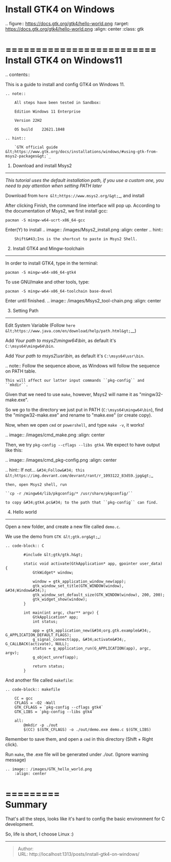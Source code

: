 # Install GTK4 on Windows

.. figure:: https://docs.gtk.org/gtk4/hello-world.png
   :target: https://docs.gtk.org/gtk4/hello-world.png
   :align: center
   :class: gtk


=========================
Install GTK4 on Windows11
=========================

.. contents::

This is a guide to install and config GTK4 on Windows 11.


	.. note::

		All steps have been tested in Sandbox:
		
		Edition	Windows 11 Enterprise

		Version	22H2

		OS build	22621.1848	
	
	.. hint::

		`GTK official guide &lt;https://www.gtk.org/docs/installations/windows/#using-gtk-from-msys2-packages&gt;`_

1. Download and install Msys2
-----------------------------

*This tutorial uses the default installation path, if you use a custom one, you need to pay attention when setting PATH later*

Download from `here &lt;https://www.msys2.org/&gt;`_, and install

After clicking Finish, the command line interface will pop up. According to the documentation of Msys2, we first install gcc:

``pacman -S mingw-w64-ucrt-x86_64-gcc``

Enter(Y) to install
	.. image:: /images/Msys2_install.png
		:align: center
	.. hint::
		
		Shift&#43;Ins is the shortcut to paste in Msys2 Shell.

2. Install GTK4 and Mingw-toolchain
-------------------------------------------

In order to install GTK4, type in the terminal:

``pacman -S mingw-w64-x86_64-gtk4``

To use GNU/make and other tools, type:

``pacman -S mingw-w64-x86_64-toolchain base-devel``

Enter until finished.
	.. image:: /images/Msys2_tool-chain.png
		:align: center


3. Setting Path
---------------

Edit System Variable (Follow `here &lt;https://www.java.com/en/download/help/path.html&gt;`__)

Add *Your path to msys2\mingw64\bin*, as default it&#39;s ``C:\msys64\mingw64\bin``.

Add *Your path to msys2\usr\bin*, as default it&#39;s ``C:\msys64\usr\bin``.

.. note::
	Follow the sequence above, as Windows will follow the sequence on PATH table.

	This will affect our latter input commands ``pkg-config`` and ``mkdir``.

Given that we need to use ``make``, however, Msys2 will name it as &#34;mingw32-make.exe&#34;.

So we go to the directory we just put in PATH (``C:\msys64\mingw64\bin``), find the &#34;mingw32-make.exe&#34; and rename to &#34;make.exe&#34; (or create copy).

Now, when we open ``cmd`` or ``powershell``, and type ``make -v``, it works!

  .. image:: /images/cmd_make.png
    :align: center

 Then, we try ``pkg-config --cflags --libs gtk4``. We expect to have output like this:

  .. image:: /images/cmd_pkg-config.png
    :align: center

  .. hint::
    If not... `&#34;Follow&#34; this &lt;https://img.devrant.com/devrant/rant/r_1093122_83dS9.jpg&gt;`_
    
    then, open Msys2 shell, run 

    ``cp -r /mingw64/lib/pkgconfig/* /usr/share/pkgconfig/`` 

    to copy &#34;gtk4.pc&#34; to the path that ``pkg-config`` can find.
    
4. Hello world
---------------

Open a new folder, and create a new file called ``demo.c``.

We use the demo from `GTK &lt;gtk.org&gt;`_:

	.. code-block:: C
	
			#include &lt;gtk/gtk.h&gt;

			static void activate(GtkApplication* app, gpointer user_data) {
				GtkWidget* window;

				window = gtk_application_window_new(app);
				gtk_window_set_title(GTK_WINDOW(window), &#34;Window&#34;);
				gtk_window_set_default_size(GTK_WINDOW(window), 200, 200);
				gtk_widget_show(window);
			}

			int main(int argc, char** argv) {
				GtkApplication* app;
				int status;

				app = gtk_application_new(&#34;org.gtk.example&#34;, G_APPLICATION_DEFAULT_FLAGS);
				g_signal_connect(app, &#34;activate&#34;, G_CALLBACK(activate), NULL);
				status = g_application_run(G_APPLICATION(app), argc, argv);
				g_object_unref(app);

				return status;
			}

And another file called ``makefile``:

	.. code-block:: makefile

		CC = gcc
		CFLAGS = -O2 -Wall
		GTK_CFLAGS = `pkg-config --cflags gtk4`
		GTK_LIBS = `pkg-config --libs gtk4`
	
		all:
			@mkdir -p ./out
			$(CC) $(GTK_CFLAGS) -o ./out/demo.exe demo.c $(GTK_LIBS)

Remember to save them, and open a ``cmd`` in this directory (Shift &#43; Right click).

Run ``make``, the .exe file will be generated under *./out*. (Ignore warning message)

	.. image:: /images/GTK_hello_world.png
		:align: center

=========	
Summary
=========

That&#39;s all the steps, looks like it&#39;s hard to config the basic environment for C development.

So, life is short, I choose Linux :)



---

> Author:   
> URL: http://localhost:1313/posts/install-gtk4-on-windows/  

